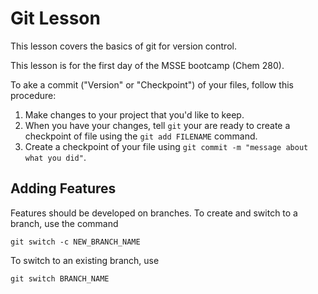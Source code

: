 # Git Lesson

This lesson covers the basics of git for version control.

This lesson is for the first day of the MSSE bootcamp (Chem 280).

To ake a commit ("Version" or "Checkpoint") of your files, follow this procedure:

1. Make changes to your project that you'd like to keep.
2. When you have your changes, tell `git` your are ready to create a checkpoint of file using the `git add FILENAME` command.
3. Create a checkpoint of your file using `git commit -m "message about what you did"`.

## Adding Features
Features should be developed on branches.
To create and switch to a branch, use the command

`git switch -c NEW_BRANCH_NAME`

To switch to an existing branch, use 

`git switch BRANCH_NAME`